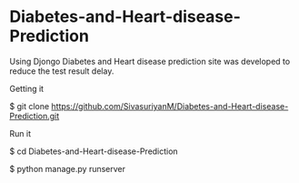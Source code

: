 # Diabetes-and-Heart-disease-Prediction
Using Djongo Diabetes and Heart disease prediction site was developed to reduce the test result delay.


Getting it

$ git clone https://github.com/SivasuriyanM/Diabetes-and-Heart-disease-Prediction.git

Run it

$ cd Diabetes-and-Heart-disease-Prediction

$ python manage.py runserver
